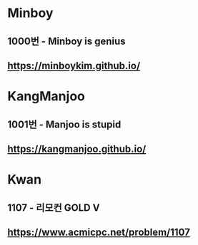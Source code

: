 # Minboy
## 1000번 - Minboy is genius
## https://minboykim.github.io/

# KangManjoo
## 1001번 - Manjoo is stupid
## https://kangmanjoo.github.io/

# Kwan
## 1107 - 리모컨 GOLD V
## https://www.acmicpc.net/problem/1107
